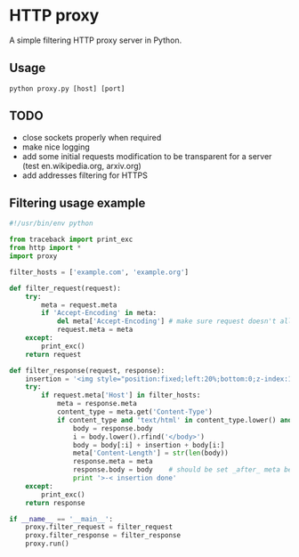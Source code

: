HTTP proxy
==========
A simple filtering HTTP proxy server in Python.

Usage
----------
`python proxy.py [host] [port]`

TODO
----------
- close sockets properly when required
- make nice logging
- add some initial requests modification to be transparent for a server (test en.wikipedia.org, arxiv.org)
- add addresses filtering for HTTPS

Filtering usage example
----------
```python
#!/usr/bin/env python

from traceback import print_exc
from http import *
import proxy

filter_hosts = ['example.com', 'example.org']

def filter_request(request):
	try:
		meta = request.meta
		if 'Accept-Encoding' in meta:
			del meta['Accept-Encoding']	# make sure request doesn't allow encoded response
			request.meta = meta
	except:
		print_exc()
	return request

def filter_response(request, response):
	insertion = '<img style="position:fixed;left:20%;bottom:0;z-index:100500" alt="Hidden trollface1.png" src="//lurkmore.so/images/8/80/Hidden_trollface1.png" width="192" height="56">'
	try:
		if request.meta['Host'] in filter_hosts:
			meta = response.meta
			content_type = meta.get('Content-Type')
			if content_type and 'text/html' in content_type.lower() and not 'Content-Encoding' in meta:
				body = response.body
				i = body.lower().rfind('</body>')
				body = body[:i] + insertion + body[i:]
				meta['Content-Length'] = str(len(body))
				response.meta = meta
				response.body = body	# should be set _after_ meta because of content-length change (or just use response.set(...) to set both simultaneously)
				print '>-< insertion done'
	except:
		print_exc()
	return response

if __name__ == '__main__':
	proxy.filter_request = filter_request
	proxy.filter_response = filter_response
	proxy.run()
```
